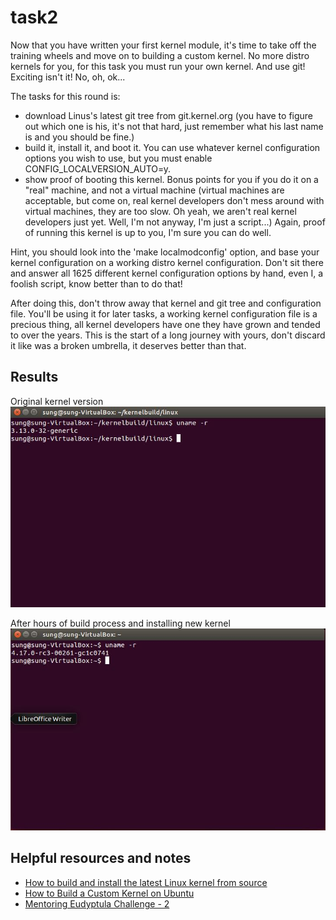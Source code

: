 # task2


Now that you have written your first kernel module, it's time to take
off the training wheels and move on to building a custom kernel.  No
more distro kernels for you, for this task you must run your own kernel.
And use git!  Exciting isn't it!  No, oh, ok...

The tasks for this round is:
  - download Linus's latest git tree from git.kernel.org (you have to
    figure out which one is his, it's not that hard, just remember what
    his last name is and you should be fine.)
  - build it, install it, and boot it.  You can use whatever kernel
    configuration options you wish to use, but you must enable
    CONFIG_LOCALVERSION_AUTO=y.
  - show proof of booting this kernel.  Bonus points for you if you do
    it on a "real" machine, and not a virtual machine (virtual machines
    are acceptable, but come on, real kernel developers don't mess
    around with virtual machines, they are too slow.  Oh yeah, we aren't
    real kernel developers just yet.  Well, I'm not anyway, I'm just a
    script...)  Again, proof of running this kernel is up to you, I'm
    sure you can do well.

Hint, you should look into the 'make localmodconfig' option, and base
your kernel configuration on a working distro kernel configuration.
Don't sit there and answer all 1625 different kernel configuration
options by hand, even I, a foolish script, know better than to do that!

After doing this, don't throw away that kernel and git tree and
configuration file.  You'll be using it for later tasks, a working
kernel configuration file is a precious thing, all kernel developers
have one they have grown and tended to over the years.  This is the
start of a long journey with yours, don't discard it like was a broken
umbrella, it deserves better than that.

## Results

Original kernel version
![original kernel version](current_kernel_version.JPG)

After hours of build process and installing new kernel
![new kernel version](new_kernel_version.JPG)

## Helpful resources and notes

- [How to build and install the latest Linux kernel from source](https://medium.freecodecamp.org/building-and-installing-the-latest-linux-kernel-from-source-6d8df5345980)
- [How to Build a Custom Kernel on Ubuntu](https://www.maketecheasier.com/build-custom-kernel-ubuntu/)
- [Mentoring Eudyptula Challenge - 2](http://merafiq.blogspot.com/2016/03/mentoring-eudyptula-challenge-2.html) 
